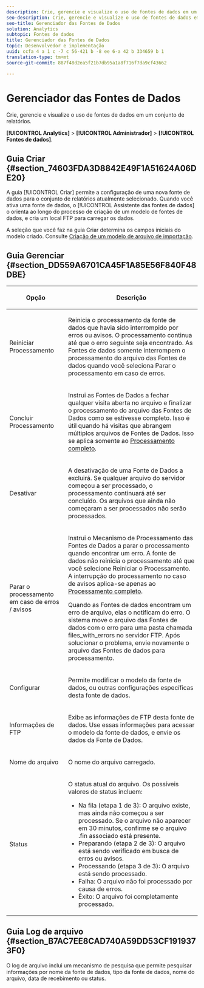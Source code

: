 ```yaml
---
description: Crie, gerencie e visualize o uso de fontes de dados em um conjunto de relatórios.
seo-description: Crie, gerencie e visualize o uso de fontes de dados em um conjunto de relatórios.
seo-title: Gerenciador das Fontes de Dados
solution: Analytics
subtopic: Fontes de dados
title: Gerenciador das Fontes de Dados
topic: Desenvolvedor e implementação
uuid: ccfa 4 a 1 c -7 c 56-421 b -8 ee 6-a 42 b 334659 b 1
translation-type: tm+mt
source-git-commit: 887f48d2ea5f21b7db95a1a8f716f7da9cf43662

---
```



# Gerenciador das Fontes de Dados

Crie, gerencie e visualize o uso de fontes de dados em um conjunto de relatórios.

**[!UICONTROL Analytics]** &gt; **[!UICONTROL Administrador]** &gt; **[!UICONTROL Fontes de dados]**.

## Guia Criar {#section_74603FDA3D8842E49F1A51624A06DE20}

A guia [!UICONTROL Criar] permite a configuração de uma nova fonte de dados para o conjunto de relatórios atualmente selecionado. Quando você ativa uma fonte de dados, o [!UICONTROL Assistente das fontes de dados] o orienta ao longo do processo de criação de um modelo de fontes de dados, e cria um local FTP para carregar os dados.

A seleção que você faz na guia Criar determina os campos iniciais do modelo criado. Consulte [Criação de um modelo de arquivo de importação](../../import/c-data-sources/datasrc-template/t-datasrc-creating-data-sources-file.md#task_A2F150D9DC1A4D338E878534FA506267).

## Guia Gerenciar {#section_DD559A6701CA45F1A85E56F840F48DBE}

<table id="table_F74696EC855441328CFE0BF49C20D9B0"> 
 <thead> 
  <tr> 
   <th colname="col1" class="entry"> <p>Opção </p> </th> 
   <th colname="col2" class="entry"> <p>Descrição </p> </th> 
  </tr> 
 </thead>
 <tbody> 
  <tr> 
   <td colname="col1"> <p>Reiniciar Processamento </p> </td> 
   <td colname="col2"> <p>Reinicia o processamento da fonte de dados que havia sido interrompido por erros ou avisos. O processamento continua até que o erro seguinte seja encontrado. As Fontes de dados somente interrompem o processamento do arquivo das Fontes de dados quando você seleciona <span class="uicontrol">Parar o processamento em caso de erros</span>. </p> </td> 
  </tr> 
  <tr> 
   <td colname="col1"> <p>Concluir Processamento </p> </td> 
   <td colname="col2"> <p>Instrui as Fontes de Dados a fechar qualquer visita aberta no arquivo e finalizar o processamento do arquivo das Fontes de Dados como se estivesse completo. Isso é útil quando há visitas que abrangem múltiplos arquivos de Fontes de Dados. Isso se aplica somente ao <a href="../../import/c-data-sources/c-datasrc-types/datasrc-full-processing.md#concept_975B1BB9981D49139B4EE09C78CDE6ED" type="concept" format="dita" scope="local"> Processamento completo</a>. </p> </td> 
  </tr> 
  <tr> 
   <td colname="col1"> <p>Desativar </p> </td> 
   <td colname="col2"> <p> A desativação de uma Fonte de Dados a excluirá. Se qualquer arquivo do servidor começou a ser processado, o processamento continuará até ser concluído. Os arquivos que ainda não começaram a ser processados não serão processados. </p> </td> 
  </tr> 
  <tr> 
   <td colname="col1"> <p>Parar o processamento em caso de erros / avisos </p> </td> 
   <td colname="col2"> <p> Instrui o Mecanismo de Processamento das Fontes de Dados a parar o processamento quando encontrar um erro. A fonte de dados não reinicia o processamento até que você selecione Reiniciar o Processamento. A interrupção do processamento no caso de avisos aplica-se apenas ao <a href="../../import/c-data-sources/c-datasrc-types/datasrc-full-processing.md#concept_975B1BB9981D49139B4EE09C78CDE6ED" type="concept" format="dita" scope="local"> Processamento completo</a>. </p> <p>Quando as Fontes de dados encontram um erro de arquivo, elas o notificam do erro. O sistema move o arquivo das Fontes de dados com o erro para uma pasta chamada <span class="filepath">files_with_errors</span> no servidor FTP. Após solucionar o problema, envie novamente o arquivo das Fontes de dados para processamento. </p> </td> 
  </tr> 
  <tr> 
   <td colname="col1"> <p>Configurar </p> </td> 
   <td colname="col2"> <p>Permite modificar o modelo da fonte de dados, ou outras configurações específicas desta fonte de dados. </p> </td> 
  </tr> 
  <tr> 
   <td colname="col1"> <p>Informações de FTP </p> </td> 
   <td colname="col2"> <p>Exibe as informações de FTP desta fonte de dados. Use essas informações para acessar o modelo da fonte de dados, e envie os dados da Fonte de Dados. </p> </td> 
  </tr> 
  <tr> 
   <td colname="col1"> <p>Nome do arquivo </p> </td> 
   <td colname="col2"> <p>O nome do arquivo carregado. </p> </td> 
  </tr> 
  <tr> 
   <td colname="col1"> <p>Status </p> </td> 
   <td colname="col2"> <p> O status atual do arquivo. Os possíveis valores de status incluem: </p> 
    <ul id="ul_56A0BF8C1BE249F6BB39B0D11DA3997F"> 
     <li id="li_BAB359E08EDE4E0298C0362258789603">Na fila (etapa 1 de 3): O arquivo existe, mas ainda não começou a ser processado. Se o arquivo não aparecer em 30 minutos, confirme se o arquivo <span class="filepath">.fin</span> associado está presente. </li> 
     <li id="li_A09A14F42CB74F01B694799740B3DA17">Preparando (etapa 2 de 3): O arquivo está sendo verificado em busca de erros ou avisos. </li> 
     <li id="li_793FDCDB64CF434D82CAF5B6E9BDE557">Processando (etapa 3 de 3): O arquivo está sendo processado. </li> 
     <li id="li_1D8C4B241FF0453EAF7DDFD8354C5573">Falha: O arquivo não foi processado por causa de erros. </li> 
     <li id="li_A52507602FB4492B83A70AF6449A539A">Êxito: O arquivo foi completamente processado. </li> 
    </ul> </td> 
  </tr> 
 </tbody> 
</table>

## Guia Log de arquivo {#section_B7AC7EE8CAD740A59DD53CF1919373F0}

O log de arquivo inclui um mecanismo de pesquisa que permite pesquisar informações por nome da fonte de dados, tipo da fonte de dados, nome do arquivo, data de recebimento ou status.

